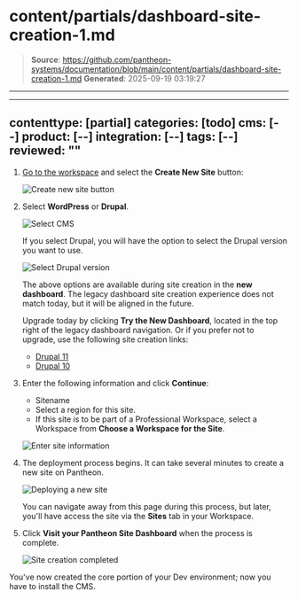 # content/partials/dashboard-site-creation-1.md

> **Source**: https://github.com/pantheon-systems/documentation/blob/main/content/partials/dashboard-site-creation-1.md
> **Generated**: 2025-09-19 03:19:27

---

---
contenttype: [partial]
categories: [todo]
cms: [--]
product: [--]
integration: [--]
tags: [--]
reviewed: ""
---

1. [Go to the workspace](/guides/account-mgmt/workspace-sites-teams/workspaces#switch-between-workspaces) and select the **Create New Site** button:

   ![Create new site button](../../images/dashboard/new-dashboard/2024/create-new-site-button.png)

1. Select **WordPress** or **Drupal**.

   ![Select CMS](../../images/dashboard/new-dashboard/2024/create-new-site-cms.png)

   If you select Drupal, you will have the option to select the Drupal version you want to use.

   ![Select Drupal version](../../images/dashboard/new-dashboard/2024/create-new-site-cms-drupal-11crop.png)

   <Alert title="Note" type="info" >

   The above options are available during site creation in the **new dashboard**. The legacy dashboard site creation experience does not match today, but it will be aligned in the future.

   Upgrade today by clicking **Try the New Dashboard**, located in the top right of the legacy dashboard navigation. Or if you prefer not to upgrade, use the following site creation links:

   * [Drupal 11](https://dashboard.pantheon.io/sites/create?upstream_machine_name=drupal-11-composer-managed)
   * [Drupal 10](https://dashboard.pantheon.io/sites/create?upstream_machine_name=drupal-10-composer-managed)

   </Alert>

1. Enter the following information and click **Continue**:
   - Sitename
   - Select a region for this site.
   - If this site is to be part of a Professional Workspace, select a Workspace from **Choose a Workspace for the Site**.

   ![Enter site information](../../images/create-new-site-info.png)

1. The deployment process begins. It can take several minutes to create a new site on Pantheon.

   ![Deploying a new site](../../images/create-new-site-deploy.png)

   <Alert title="Note" type="info" >

   You can navigate away from this page during this process, but later, you'll have access the site via the **Sites** tab in your Workspace.

   </Alert>

1. Click **Visit your Pantheon Site Dashboard** when the process is complete.

   ![Site creation completed](../../images/create-site-done.png)

You've now created the core portion of your Dev environment; now you have to install the CMS.
